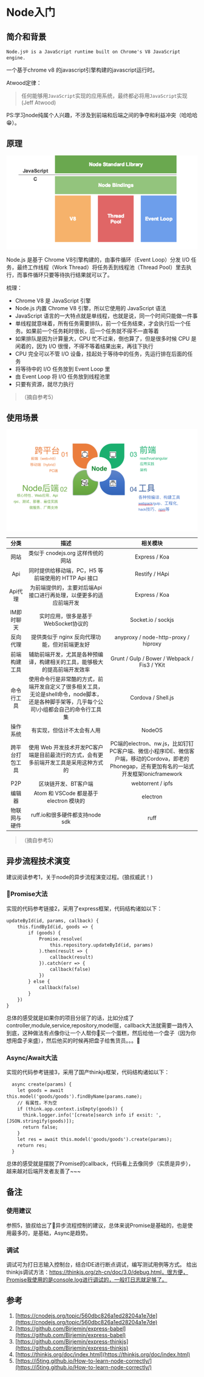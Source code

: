 # Node入门

## 简介和背景

```
Node.js® is a JavaScript runtime built on Chrome's V8 JavaScript engine.
```
一个基于chrome v8 的javascript引擎构建的javascript运行时。

Atwood定律：
> 任何能够用`JavaScript`实现的应用系统，最终都必将用`JavaScript`实现(Jeff Atwood)

PS:学习node纯属个人兴趣，不涉及到前端和后端之间的争夺和利益冲突（哈哈哈😁）。

## 原理
![2018070502.png](./../assets/images/2018070502.png)

Node.js 是基于 Chrome V8引擎构建的，由事件循环（Event Loop）分发 I/O 任务，最终工作线程（Work Thread）将任务丢到线程池（Thread Pool）里去执行，而事件循环只要等待执行结果就可以了。

梳理：
* Chrome V8 是 JavaScript 引擎
* Node.js 内置 Chrome V8 引擎，所以它使用的 JavaScript 语法
* JavaScript 语言的一大特点就是单线程，也就是说，同一个时间只能做一件事
* 单线程就意味着，所有任务需要排队，前一个任务结束，才会执行后一个任务。如果前一个任务耗时很长，后一个任务就不得不一直等着
* 如果排队是因为计算量大，CPU 忙不过来，倒也算了，但是很多时候 CPU 是闲着的，因为 I/O 很慢，不得不等着结果出来，再往下执行
* CPU 完全可以不管 I/O 设备，挂起处于等待中的任务，先运行排在后面的任务
* 将等待中的 I/O 任务放到 Event Loop 里
* 由 Event Loop 将 I/O 任务放到线程池里
* 只要有资源，就尽力执行

> （摘自参考5）

## 使用场景

![2018070501.png](./../assets/images/2018070501.png)

|分类|描述|相关模块|
|:---:|:---:|:---:|
|网站|类似于 cnodejs.org 这样传统的网站|Express / Koa|
|Api|同时提供给移动端，PC，H5 等前端使用的 HTTP Api 接口|Restify / HApi|
|Api代理|为前端提供的，主要对后端Api接口进行再处理，以便更多的适应前端开发|Express / Koa|
|IM即时聊天|实时应用，很多是基于 WebSocket协议的|Socket.io / sockjs|
|反向代理|提供类似于 nginx 反向代理功能，但对前端更友好|anyproxy / node-http-proxy / hiproxy|
|前端构建工具|辅助前端开发，尤其是各种预编译，构建相关的工具，能够极大的提高前端开发效率|Grunt / Gulp / Bower / Webpack / Fis3 / YKit|
|命令行工具|使用命令行是非常酷的方式，前端开发自定义了很多相关工具，无论是shell命令，node脚本，还是各种脚手架等，几乎每个公司\小组都会自己的命令行工具集|Cordova / Shell.js|
|操作系统|有实现，但估计不太会有人用|NodeOS|
|跨平台打包工具|使用 Web 开发技术开发PC客户端是目前最流行的方式，会有更多前端开发工具是采用这种方式的|PC端的electron、nw.js，比如钉钉PC客户端、微信小程序IDE、微信客户端，移动的Cordova，即老的Phonegap，还有更加有名的一站式开发框架Ionicframework|
|P2P|区块链开发、BT客户端|webtorrent / ipfs|
|编辑器|Atom 和 VSCode 都是基于 electron 模块的|electron|
|物联网与硬件|ruff.io和很多硬件都支持node sdk|ruff|

> （摘自参考5）

## 异步流程技术演变
建议阅读参考1，关于node的异步流程演变过程。(狼叔威武！)

### Promise大法
实现的代码参考链接2，采用了express框架，代码结构诸如以下：
```
updateById(id, params, callback) {
    this.findById(id, goods => {
        if (goods) {
            Promise.resolve(
                this.repository.updateById(id, params)
            ).then(result => {
                callback(result)
            }).catch(err => {
                callback(false)
            })
        } else {
            callback(false)
        }
    })
}
```
总体的感受就是如果你的项目分层了的话，比如分成了controller,module,service,repository,model层，callback大法就需要一路传入到底，这种做法有点像你让一个人帮你买一个蛋糕，然后给他一个盘子（因为你想用盘子来盛），然后他买的时候再把盘子给售货员。。。

### Async/Await大法
实现的代码参考链接3，采用了国产thinkjs框架，代码结构诸如以下：
```
  async create(params) {
    let goods = await this.model('goods/goods').findByName(params.name);
    // 有属性，不为空
    if (think.app.context.isEmpty(goods)) {
      think.logger.info('[create]search info if exsit: ', [JSON.stringify(goods)]);
      return false;
    }
    let res = await this.model('goods/goods').create(params);
    return res;
  }
```
总体的感受就是摆脱了Promise的callback，代码看上去像同步（实质是异步），越来越对后端开发者友善了~~~

## 备注
### 使用建议
参照5，狼叔给出了异步流程控制的建议，总体来说Promise是基础的，也是使用最多的，是基础，Async是趋势。

### 调试
调试可为打日志输入控制台，结合IDE进行断点调试，编写测试用例等方式。
给出thinkjs调试方法：https://thinkjs.org/zh-cn/doc/3.0/debug.html，很方便，Promise我使用的是console.log进行调试的，一般打日志就足够了。

## 参考
1. [https://cnodejs.org/topic/560dbc826a1ed28204a1e7de](https://cnodejs.org/topic/560dbc826a1ed28204a1e7de)
2. [https://github.com/Birjemin/express-babel](https://github.com/Birjemin/express-babel)
3. [https://github.com/Birjemin/express-thinkjs](https://github.com/Birjemin/express-thinkjs)
4. [https://thinkjs.org/doc/index.html](https://thinkjs.org/doc/index.html)
5. [https://i5ting.github.io/How-to-learn-node-correctly/](https://i5ting.github.io/How-to-learn-node-correctly/)